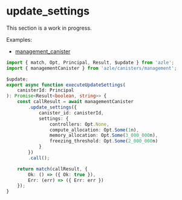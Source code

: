 # update_settings

This section is a work in progress.

Examples:

-   [management_canister](https://github.com/demergent-labs/azle/tree/main/examples/management_canister)

```typescript
import { match, Opt, Principal, Result, $update } from 'azle';
import { managementCanister } from 'azle/canisters/management';

$update;
export async function executeUpdateSettings(
    canisterId: Principal
): Promise<Result<boolean, string>> {
    const callResult = await managementCanister
        .update_settings({
            canister_id: canisterId,
            settings: {
                controllers: Opt.None,
                compute_allocation: Opt.Some(1n),
                memory_allocation: Opt.Some(3_000_000n),
                freezing_threshold: Opt.Some(2_000_000n)
            }
        })
        .call();

    return match(callResult, {
        Ok: () => ({ Ok: true }),
        Err: (err) => ({ Err: err })
    });
}
```
